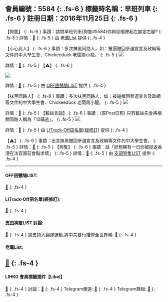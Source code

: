 會員編號：5584
{: .fs-6 }
標籤時名稱：早班列車
{: .fs-6 }
註冊日期：2016年11月25日
{: .fs-6 }
---

<div class="code-example" markdown="1">

【狗隻】
{: .fs-6 }
事蹟：請問早班列車(狗隻#5584)你屙尿嗰陣起左腳定右腳?
{: .fs-5 }
詳情：[🔗](https://lih.kg/2805206)
{: .fs-5 }
由 [老鳳List](#老鳳list) 提供
{: .fs-4 }
</div>
<div class="code-example" markdown="1">

【小心此人】
{: .fs-6 }
事蹟：多次抹黑同路人，如：被逼撤回參選宣言及政綱等文件的中大學生會、Chickeeduck 老闆周小龍。
{: .fs-5 }
![](https://filedn.eu/l9Hq1YKLkJ4m0VSXcdcfUaJ/LIHKG_on99/on9_jai/5584/5584.1_.png)


詳情：[🔗](https://lih.kg/sxhMzOX)
{: .fs-5 }
【⚠️】
{: .fs-6 }

![](https://filedn.eu/l9Hq1YKLkJ4m0VSXcdcfUaJ/LIHKG_on99/on9_jai/5584/5584.2_.png)


詳情：[🔗](https://lih.kg/aNOMCFV)
{: .fs-5 }
由 [OFF囝戇鳩LIST](#off囝戇鳩list) 提供
{: .fs-4 }
</div>
<div class="code-example" markdown="1">

【抹黑同路人】
{: .fs-6 }
事蹟：多次抹黑同路人，如：被逼撤回參選宣言及政綱等文件的中大學生會、Chickeeduck 老闆周小龍。
{: .fs-5 }
![](https://filedn.eu/l9Hq1YKLkJ4m0VSXcdcfUaJ/LIHKG_on99/on9_jai/5584/5584.1_.png)


詳情：[🔗](https://lih.kg/sxhMzOX)
{: .fs-5 }
【藍絲言論】
{: .fs-6 }
事蹟：(原Post已死) 只有藍絲先會將相關同路人稱為「12暪逃」。
{: .fs-5 }
![](https://filedn.eu/l9Hq1YKLkJ4m0VSXcdcfUaJ/LIHKG_on99/on9_jai/5584/5584.2_.png)


詳情：[🔗](https://filedn.eu/l9Hq1YKLkJ4m0VSXcdcfUaJ/LIHKG_on99/on9_jai/5584/5584.2_.png)
{: .fs-5 }
由 [LITrack-Off囝名單(經修訂)](#litrack-off囝名單經修訂) 提供
{: .fs-4 }
</div>
<div class="code-example" markdown="1">

【⚠️】
{: .fs-6 }
事蹟：出言抹黑撤回參選宣言及政綱等文件的中大學生會。
{: .fs-5 }
詳情：[🔗](https://lih.kg/sxhMzOX)
{: .fs-5 }
【狗隻】
{: .fs-6 }
事蹟：話「好想睇有一日你被捉返香港在法官面前會點求情」
{: .fs-5 }
詳情：[🔗](https://lih.kg/bfdcapV)
{: .fs-5 }
由 [支囝狗隻LIST](#支囝狗隻list-討論) 提供
{: .fs-4 }
</div>

---

#### OFF囝戇鳩LIST:
[🔗](https://bit.ly/lihkg_on9_list)
{: .fs-4 }
#### LITrack-Off囝名單(經修訂):
[🔗](http://tiny.cc/LITrack_GS)
{: .fs-4 }
#### 支囝狗隻LIST 討論: 
[🔗](https://lih.kg/2908480)
{: .fs-4 }
請支持大翻譯運動,將中共暴行推俾全世界睇: [🔗](https://twitter.com/tgtm_official)
{: .fs-4 }
#### 老鳳List:

[🔗](https://lihkg.com/thread/2808424)
{: .fs-4 }
---

#### LIHKG 會員標籤插件【Libel】
[🔗](https://kitce.github.io/libel)
{: .fs-4 }
討論：[🔗](https://lih.kg/2841778)
{: .fs-4 }
Telegram頻道: [🔗](https://t.me/LibelOfficialChannel)
{: .fs-4 }
Telegram群組: [🔗](https://t.me/LibelOfficialGroup)
{: .fs-4 }
